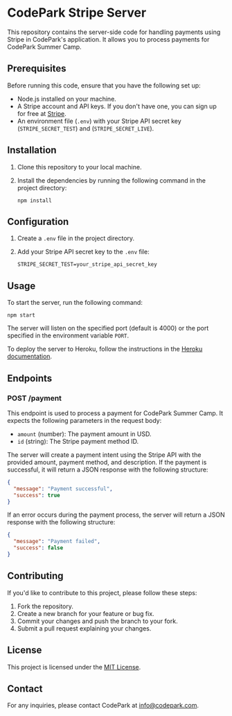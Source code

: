 # CodePark Stripe Server

This repository contains the server-side code for handling payments using Stripe in CodePark's application. It allows you to process payments for CodePark Summer Camp.

## Prerequisites

Before running this code, ensure that you have the following set up:

- Node.js installed on your machine.
- A Stripe account and API keys. If you don't have one, you can sign up for free at [Stripe](https://stripe.com/).
- An environment file (`.env`) with your Stripe API secret key (`STRIPE_SECRET_TEST`) and (`STRIPE_SECRET_LIVE`).

## Installation

1. Clone this repository to your local machine.
2. Install the dependencies by running the following command in the project directory:

   ```shell
   npm install
   ```

## Configuration

1. Create a `.env` file in the project directory.
2. Add your Stripe API secret key to the `.env` file:

   ```
   STRIPE_SECRET_TEST=your_stripe_api_secret_key
   ```

## Usage

To start the server, run the following command:

```shell
npm start
```

The server will listen on the specified port (default is 4000) or the port specified in the environment variable `PORT`.

To deploy the server to Heroku, follow the instructions in the [Heroku documentation](https://devcenter.heroku.com/articles/git).

## Endpoints

### POST /payment

This endpoint is used to process a payment for CodePark Summer Camp. It expects the following parameters in the request body:

- `amount` (number): The payment amount in USD.
- `id` (string): The Stripe payment method ID.

The server will create a payment intent using the Stripe API with the provided amount, payment method, and description. If the payment is successful, it will return a JSON response with the following structure:

```json
{
  "message": "Payment successful",
  "success": true
}
```

If an error occurs during the payment process, the server will return a JSON response with the following structure:

```json
{
  "message": "Payment failed",
  "success": false
}
```

## Contributing

If you'd like to contribute to this project, please follow these steps:

1. Fork the repository.
2. Create a new branch for your feature or bug fix.
3. Commit your changes and push the branch to your fork.
4. Submit a pull request explaining your changes.

## License

This project is licensed under the [MIT License](LICENSE).

## Contact

For any inquiries, please contact CodePark at [info@codepark.com](mailto:info@codepark.com).
